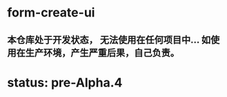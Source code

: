 <!--
 * @Author        : djkloop
 * @Date          : 2020-04-29 10:39:22
 * @LastEditors   : djkloop
 * @LastEditTime  : 2020-04-29 14:34:54
 * @Description   : readme.md
 * @FilePath      : /form-create-ui/README.md
 -->
# form-create-ui

## 本仓库处于开发状态， 无法使用在任何项目中... 如使用在生产环境，产生严重后果，自己负责。

# status: pre-Alpha.4
